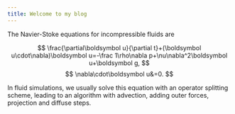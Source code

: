 ```yaml
---
title: Welcome to my blog
---
```


The Navier-Stoke equations for incompressible fluids are

$$
\frac{\partial\boldsymbol u}{\partial t}+(\boldsymbol u\cdot\nabla)\boldsymbol u=-\frac 1\rho\nabla p+\nu\nabla^2\boldsymbol u+\boldsymbol g,
$$
$$
\nabla\cdot\boldsymbol u&=0.
$$

In fluid simulations, we usually solve this equation with an operator splitting scheme, leading to an algorithm with advection, adding outer forces, projection and diffuse steps.

